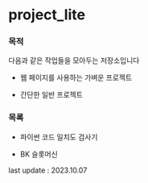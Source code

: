 # project_lite

### 목적

다음과 같은 작업들을 모아두는 저장소입니다

- 웹 페이지를 사용하는 가벼운 프로젝트

- 간단한 일반 프로젝트

### 목록

- 파이썬 코드 일치도 검사기

- BK 슬롯머신

last update : 2023.10.07
